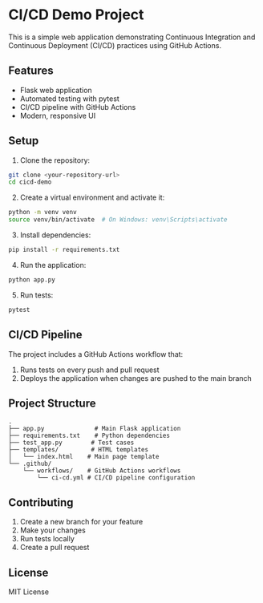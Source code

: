 # CI/CD Demo Project

This is a simple web application demonstrating Continuous Integration and Continuous Deployment (CI/CD) practices using GitHub Actions.

## Features

- Flask web application
- Automated testing with pytest
- CI/CD pipeline with GitHub Actions
- Modern, responsive UI

## Setup

1. Clone the repository:

```bash
git clone <your-repository-url>
cd cicd-demo
```

2. Create a virtual environment and activate it:

```bash
python -m venv venv
source venv/bin/activate  # On Windows: venv\Scripts\activate
```

3. Install dependencies:

```bash
pip install -r requirements.txt
```

4. Run the application:

```bash
python app.py
```

5. Run tests:

```bash
pytest
```

## CI/CD Pipeline

The project includes a GitHub Actions workflow that:

1. Runs tests on every push and pull request
2. Deploys the application when changes are pushed to the main branch

## Project Structure

```
.
├── app.py              # Main Flask application
├── requirements.txt    # Python dependencies
├── test_app.py        # Test cases
├── templates/         # HTML templates
│   └── index.html    # Main page template
└── .github/
    └── workflows/    # GitHub Actions workflows
        └── ci-cd.yml # CI/CD pipeline configuration
```

## Contributing

1. Create a new branch for your feature
2. Make your changes
3. Run tests locally
4. Create a pull request

## License

MIT License
